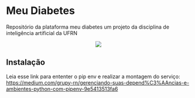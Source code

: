 # Meu Diabetes
Repositório da plataforma meu diabetes um projeto da disciplina de inteligência artificial da UFRN

<center>
  <img src="https://github.com/mpsdantas/meu-diabetes/blob/master/meuDiabetes/static/logo.png?raw=true"/>
</center>

## Instalação

Leia esse link para ententer o pip env e realizar a montagem do serviço: https://medium.com/grupy-rn/gerenciando-suas-depend%C3%AAncias-e-ambientes-python-com-pipenv-9e5413513fa6
